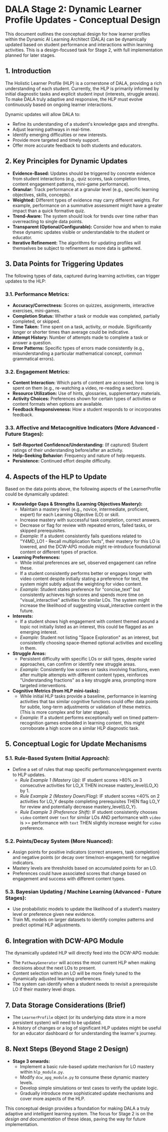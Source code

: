 # DALA Stage 2: Dynamic Learner Profile Updates - Conceptual Design

This document outlines the conceptual design for how learner profiles within the Dynamic AI Learning Architect (DALA) can be dynamically updated based on student performance and interactions within learning activities. This is a design-focused task for Stage 2, with full implementation planned for later stages.

## 1. Introduction

The Holistic Learner Profile (HLP) is a cornerstone of DALA, providing a rich understanding of each student. Currently, the HLP is primarily informed by initial diagnostic tasks and explicit student input (interests, struggle areas). To make DALA truly adaptive and responsive, the HLP must evolve continuously based on ongoing learner interactions.

Dynamic updates will allow DALA to:
*   Refine its understanding of a student's knowledge gaps and strengths.
*   Adjust learning pathways in real-time.
*   Identify emerging difficulties or new interests.
*   Provide more targeted and timely support.
*   Offer more accurate feedback to both students and educators.

## 2. Key Principles for Dynamic Updates

*   **Evidence-Based:** Updates should be triggered by concrete evidence from student interactions (e.g., quiz scores, task completion times, content engagement patterns, mini-game performance).
*   **Granular:** Track performance at a granular level (e.g., specific learning objectives, skills, concepts).
*   **Weighted:** Different types of evidence may carry different weights. For example, performance on a summative assessment might have a greater impact than a quick formative quiz.
*   **Trend-Aware:** The system should look for trends over time rather than overreacting to single data points.
*   **Transparent (Optional/Configurable):** Consider how and when to make these dynamic updates visible or understandable to the student or educator.
*   **Iterative Refinement:** The algorithms for updating profiles will themselves be subject to refinement as more data is gathered.

## 3. Data Points for Triggering Updates

The following types of data, captured during learning activities, can trigger updates to the HLP:

### 3.1. Performance Metrics:
*   **Accuracy/Correctness:** Scores on quizzes, assignments, interactive exercises, mini-games.
*   **Completion Status:** Whether a task or module was completed, partially completed, or skipped.
*   **Time Taken:** Time spent on a task, activity, or module. Significantly longer or shorter times than average could be indicative.
*   **Attempt History:** Number of attempts made to complete a task or answer a question.
*   **Error Patterns:** Specific types of errors made consistently (e.g., misunderstanding a particular mathematical concept, common grammatical errors).

### 3.2. Engagement Metrics:
*   **Content Interaction:** Which parts of content are accessed, how long is spent on them (e.g., re-watching a video, re-reading a section).
*   **Resource Utilization:** Use of hints, glossaries, supplementary materials.
*   **Activity Choices:** Preferences shown for certain types of activities or content formats when options are available.
*   **Feedback Responsiveness:** How a student responds to or incorporates feedback.

### 3.3. Affective and Metacognitive Indicators (More Advanced - Future Stages):
*   **Self-Reported Confidence/Understanding:** (If captured) Student ratings of their understanding before/after an activity.
*   **Help-Seeking Behavior:** Frequency and nature of help requests.
*   **Persistence:** Continued effort despite difficulty.

## 4. Aspects of the HLP to Update

Based on the data points above, the following aspects of the LearnerProfile could be dynamically updated:

*   **Knowledge Gaps & Strengths (Learning Objectives Mastery):**
    *   Maintain a mastery level (e.g., novice, intermediate, proficient, expert) for each Learning Objective (LO) or skill.
    *   Increase mastery with successful task completion, correct answers.
    *   Decrease or flag for review with repeated errors, failed tasks, or skipped prerequisites.
    *   *Example:* If a student consistently fails questions related to "Y4MD_LO1 - Recall multiplication facts", their mastery for this LO is lowered, and the DCW-APG module might re-introduce foundational content or different types of practice.
*   **Learning Preferences:**
    *   While initial preferences are set, observed engagement can refine these.
    *   If a student consistently performs better or engages longer with video content despite initially stating a preference for text, the system might subtly adjust the weighting for video content.
    *   *Example:* Student states preference for "concise_text" but consistently achieves high scores and spends more time on "visual_interactive" activities for similar LOs. The system might increase the likelihood of suggesting visual_interactive content in the future.
*   **Interests:**
    *   If a student shows high engagement with content themed around a topic not initially listed as an interest, this could be flagged as an emerging interest.
    *   *Example:* Student not listing "Space Exploration" as an interest, but consistently choosing space-themed optional activities and excelling in them.
*   **Struggle Areas:**
    *   Persistent difficulty with specific LOs or skill types, despite varied approaches, can confirm or identify new struggle areas.
    *   *Example:* Consistently low scores on tasks involving fractions, even after multiple attempts with different content types, reinforces "Understanding fractions" as a key struggle area, prompting more targeted interventions.
*   **Cognitive Metrics (from HLP mini-tasks):**
    *   While initial HLP tasks provide a baseline, performance in learning activities that tax similar cognitive functions could offer data points for subtle, long-term adjustments or validation of these metrics. (This is more complex and for later stages).
    *   *Example:* If a student performs exceptionally well on timed pattern-recognition games embedded in learning content, this might corroborate a high score on a similar HLP diagnostic task.

## 5. Conceptual Logic for Update Mechanisms

### 5.1. Rule-Based System (Initial Approach):
*   Define a set of rules that map specific performance/engagement events to HLP updates.
    *   *Rule Example 1 (Mastery Up):* IF student scores >80% on 3 consecutive activities for LO_X THEN increase mastery_level(LO_X) by 1.
    *   *Rule Example 2 (Mastery Down/Flag):* IF student scores <40% on 2 activities for LO_Y despite completing prerequisites THEN flag LO_Y for review and potentially decrease mastery_level(LO_Y).
    *   *Rule Example 3 (Preference Shift):* IF student consistently chooses `video` content over `text` for similar LOs AND performance with `video` is >= performance with `text` THEN slightly increase weight for `video` preference.

### 5.2. Points/Decay System (More Nuanced):
*   Assign points for positive indicators (correct answers, task completion) and negative points (or decay over time/non-engagement) for negative indicators.
*   Mastery levels are thresholds based on accumulated points for an LO.
*   Preferences could have associated scores that change based on engagement and success with different content types.

### 5.3. Bayesian Updating / Machine Learning (Advanced - Future Stages):
*   Use probabilistic models to update the likelihood of a student’s mastery level or preference given new evidence.
*   Train ML models on larger datasets to identify complex patterns and predict optimal HLP adjustments.

## 6. Integration with DCW-APG Module

The dynamically updated HLP will directly feed into the DCW-APG module:
*   The `PathwayGenerator` will access the most current HLP when making decisions about the next LOs to present.
*   Content selection within an LO will be more finely tuned to the dynamically adjusted learning preferences.
*   The system can identify when a student needs to revisit a prerequisite LO if their mastery level drops.

## 7. Data Storage Considerations (Brief)
*   The `LearnerProfile` object (or its underlying data store in a more persistent system) will need to be updated.
*   A history of changes or a log of significant HLP updates might be useful for an educator dashboard or for understanding the learner's journey.

## 8. Next Steps (Beyond Stage 2 Design)
*   **Stage 3 onwards:**
    *   Implement a basic rule-based update mechanism for LO mastery within `hlp_module.py`.
    *   Modify `dcw_apg_module.py` to consume these dynamic mastery levels.
    *   Develop simple simulations or test cases to verify the update logic.
    *   Gradually introduce more sophisticated update mechanisms and cover more aspects of the HLP.

This conceptual design provides a foundation for making DALA a truly adaptive and intelligent learning system. The focus for Stage 2 is on the *design and documentation* of these ideas, paving the way for future implementation.

